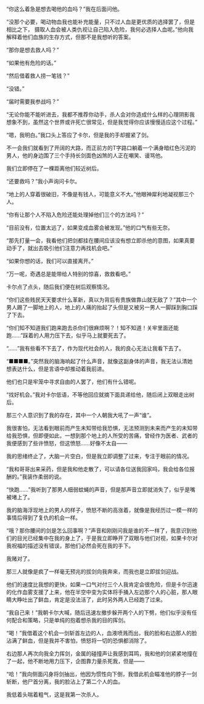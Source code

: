 “你这么着急是想去喝他的血吗？”我在后面问他。

“没那个必要，喝动物血我也能补充能量，只不过人血是更优质的选择罢了，但是相比之下， 摄取人血会被人类仇视让自己陷入危险，我何必选择人血呢。”他向我解释着他们血族的生存方式，但那不是我想听的答案。

“那你是想去救人吗？”

“如果他有危险的话。”

“然后借着救人捞一笔钱？”

“没错。”

“届时需要我参战吗？”

“无论你能不能听进去，我都不推荐你动手，杀人会对你造成什么样的心理阴影我想象不到，虽然这个世界或许死亡很常见，但是我觉得你应该慢慢适应这个过程。”

“嗯，我明白。”我口头上答应了卡尔，但是我的手却握紧了剑。

不一会我们就看到了开阔的大路，而正前方的T字路口躺着一个满身暗红色污泥的男人，他的身边围了三个手持长剑面色凶煞的人正在嘲笑、谩骂他。

我们立即停在了一棵距离他们较近树后。

“还要救吗？”我小声询问卡尔。

“地上的人穿着很破旧，不像是有钱人，可能意义不大。”他眼神犀利地凝视那三个人。

“你有让那个人不陷入危险还能处理掉他们三个的方法吗？”

“目前没有，位置太远了，如果变成血雾会被发现。”他的口气有些无奈。

“那先打量一会，我看他们把剑都挂在腰间应该没有想立即杀他的意图，如果真要动手了，就出去吸引他们注意力再找机会吧。”

“如果你想的话，我们可以直接离开。”

“万一呢，奇遇总是能带给人特别的惊喜，救救看吧。”

卡尔点了点头，随后我们便在树后观察情况。

“你们这些贱民天天要求什么革新，真以为背后有贵族做靠山就无敌了？”其中一个男人踢了一脚地上的人，地上的人痛的抬起了头但是又被另一男人一脚踩到胸口踩了下去。

“你们知不知道我们跑来跑去杀你们很麻烦啊？！知不知道！关牢里面还能跑……”踩着的人用力压下去，似乎马上就要死去了。

“……”我有些看不下去了，作为现代社会的人，我的良心无法让我看下去了。

“■■■■。”突然我的脑海响起了什么声音，就像这副身体的声音，我无法认清她想表达什么，但是言语中却推动着我前进。

他们也只是牢笼中寻求自由的人罢了，他们有什么错呢。

“找好机会。”我对卡尔低语，不等他回应就摘下面具递给他，随后闭上双眼走出树后。

那三个人意识到了我的存在，其中一个人朝我大吼了一声“谁”。

我很害怕，无法看到眼前而产生未知带给我恐惧，无法预测到未来而产生的未知带给我恐惧，但即便如此，一想到那个地上的人所受的苦痛，曾经作为医者、武者的我便感到了些许愤怒，但这愤怒……好像不太自——

我的思绪终止了，大脑一片空白，但是我立即调整了过来，专注于眼前的情况。

“我和哥哥出来采药，但是我和他走散了，可以请各位送我回家吗，我会给各位报酬的。”我装作柔弱的说。

“快跑……”我听到了那男人细弱蚊蝇的声音，但是那声音立即就消失了，似乎是嘴被堵上了。

我的脑海浮现地上的男人的样子，愤怒不断的高涨着，就像是我经历过一模一样的事情后得到了复仇的机会一样。

“哦？那你腰间的剑是怎么回事啊？”声音和刚刚问我是谁的不一样了，我意识到他们的目光已经集中在我的身上了，于是我立即睁开了双眼与他们对视，如果卡尔对我祝福的描述没有错误，那他们必然会死在我的手下。

我赌对了。

那三人就像是疯了一样毫无预兆的拔剑向我奔来，而我也是立即拔剑迎战。

他们的速度比我想的更快，如果一口气对付三个人我肯定会很危险，但是卡尔迅速的化作血雾支援了上来，他在半空中变为实体将手捅入左边那个人的心脏，那人眼睛大睁吐出了鲜血，肯定是没法活了，此时另外两人已经跑了过来。

“我自己来！”我朝卡尔大喊，随后迅速左撤步躲开两个人的下劈，他们似乎没有任何配合和策略，只是单纯的抱着想杀我的目的挥剑。

“喝！”我借着这个机会一剑斩首左边的人，血液喷溅而出，我的脸和右边那人的脸沾满了鲜血，但是我并不害怕，愤怒将一切的恐惧都消除了。

右边那人再次向我全力挥剑，金属的碰撞声让我感到耳鸣，我和他的剑紧紧地撞在了一起，他不断地用力压下，企图靠力量杀死我，但是——

“哈！”我向侧面闪身将剑抽出，他因为惯性向下倒，我借此机会瞄准他的脖子一剑斩断，他尸首分离，我的脸沾上了第二个人的血。

我低着头喘着粗气，这是我第一次杀人。

